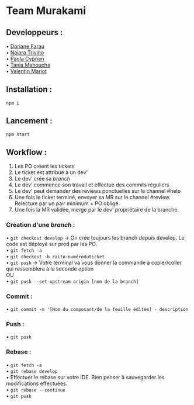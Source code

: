 # Team Murakami         
          
## Developpeurs :      
         
• [Doriane Farau](https://github.com/DFarau)         
• [Naiara Trivino](https://github.com/nt-95)       
• [Paola Cyprien](https://github.com/Pao-La-CCC)       
• [Tania Mahouche](https://github.com/TaniaMAHOUCHE)        
• [Valentin Mariot](https://github.com/valentinmariot)         
        
## Installation :     
`npm i`    
      
## Lancement :             
`npm start`     
      
## Workflow :       
              
1. Les PO créent les tickets       
2. Le ticket est attribué à un dev’       
3. Le dev’ crée sa *branch*       
4. Le dev’ commence son travail et effectue des commits réguliers       
5. Le dev’ peut demander des reviews ponctuelles sur le channel #help       
6. Une fois le ticket terminé, envoyer sa MR sur le channel #review. Relecture par un pair minimum + PO obligé        
7. Une fois la MR validée, merge par le dev’ propriétaire de la branche.       
             
### Création d'une *branch* :     
• `git checkout develop` -> On crée toujours les branch depuis develop. Le code est déployé sur prod par les PO.          
• `git fetch -a`     
• `git checkout -b raito-numéroduticket`             
• `git push`  -> Votre terminal va vous donner la commande à copier/coller qui ressemblera à la seconde option        
    OU          
• `git push --set-upstream origin [nom de la branch]`        
             
### Commit :      
• `git commit -m '[Nom du composant/de la feuille éditée] - description`     
     
### Push :           
• `git push`          
           
### Rebase :      
• `git fetch -a`     
• `git rebase develop`     
• Effectuer le rebase sur votre IDE. Bien penser à sauvegarder les modifications effectuées.      
• `git rebase --continue`     
• `git push`     
     